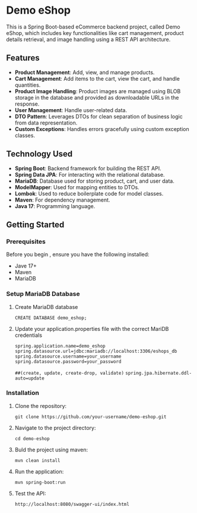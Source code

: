 # Demo eShop

This is a Spring Boot-based eCommerce backend project, called Demo eShop, which includes key functionalities like cart management, product details retrieval, and image handling using a REST API architecture.

## Features
- **Product Management**: Add, view, and manage products.
- **Cart Management**: Add items to the cart, view the cart, and handle quantities.
- **Product Image Handling**: Product images are managed using BLOB storage in the database and provided as downloadable URLs in the response.
- **User Management**: Handle user-related data.
- **DTO Pattern**: Leverages DTOs for clean separation of business logic from data representation.
- **Custom Exceptions**: Handles errors gracefully using custom exception classes.

## Technology Used
- **Spring Boot**: Backend framework for building the REST API.
- **Spring Data JPA**: For interacting with the relational database.
- **MariaDB**: Database used for storing product, cart, and user data.
- **ModelMapper**: Used for mapping entities to DTOs.
- **Lombok**: Used to reduce boilerplate code for model classes.
- **Maven**: For dependency management.
- **Java 17**: Programming language.

## Getting Started
### Prerequisites
 Before you begin , ensure you have the following installed:
 - Jave 17+
 - Maven
 - MariaDB

 ### Setup MariaDB Database
 1. Create MariaDB database 

    `CREATE DATABASE demo_eshop;`

2. Update your application.properties file with the correct MariDB credentials

    `spring.application.name=demo_eshop`
    `spring.datasource.url=jdbc:mariadb://localhost:3306/eshops_db`
    `spring.datasource.username=your_username`
    `spring.datasource.password=your_password`
   
    `##(create, update, create-drop, validate)`
    `spring.jpa.hibernate.ddl-auto=update`

### Installation

1. Clone the repository:

    `git clone https://github.com/your-username/demo-eshop.git`

2. Navigate to the project directory:

    `cd demo-eshop`

3. Buld the project using maven:

    `mvn clean install`

4. Run the application:

    `mvn spring-boot:run`

5. Test the API:

    `http://localhost:8080/swagger-ui/index.html`


